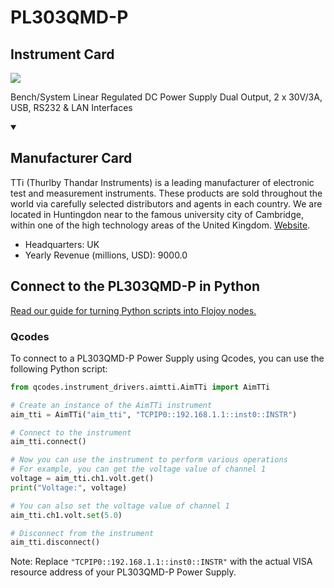 
# PL303QMD-P

## Instrument Card

<img src="https://v5.airtableusercontent.com/v1/19/19/1691539200000/DHndhhA3OxAhp5PaKmSSUQ/jbJKAnGqo0NbiB6wejxKNdiD5m9DTzpB4QrYNx9_I5mABdd10IvMtwEjxP-nUmJlUb2E3b3Pss0Crb0Rf3T5H-PQvFdO5O6IXvJTCJamXbw/mLJ49Xruo68Q5-CGQ0jXNSVHweE9C-pgEvOQRJEmBGU"/>
<p>Bench/System Linear Regulated DC Power Supply Dual Output, 2 x 30V/3A, USB, RS232 & LAN Interfaces</p>

<details open>
<summary><h2>Manufacturer Card</h2></summary>

TTi (Thurlby Thandar Instruments) is a leading manufacturer of electronic test and measurement instruments. These products are sold throughout the world via carefully selected distributors and agents in each country. We are located in Huntingdon near to the famous university city of Cambridge, within one of the high technology areas of the United Kingdom. <a href="https://www.aimtti.com/">Website</a>.

<ul>
  <li>Headquarters: UK</li>
  <li>Yearly Revenue (millions, USD): 9000.0</li>
</ul>
</details>

## Connect to the PL303QMD-P in Python

[Read our guide for turning Python scripts into Flojoy nodes.](https://docs.flojoy.ai/custom-nodes/creating-custom-node/)


### Qcodes

To connect to a PL303QMD-P Power Supply using Qcodes, you can use the following Python script:

```python
from qcodes.instrument_drivers.aimtti.AimTTi import AimTTi

# Create an instance of the AimTTi instrument
aim_tti = AimTTi("aim_tti", "TCPIP0::192.168.1.1::inst0::INSTR")

# Connect to the instrument
aim_tti.connect()

# Now you can use the instrument to perform various operations
# For example, you can get the voltage value of channel 1
voltage = aim_tti.ch1.volt.get()
print("Voltage:", voltage)

# You can also set the voltage value of channel 1
aim_tti.ch1.volt.set(5.0)

# Disconnect from the instrument
aim_tti.disconnect()
```

Note: Replace `"TCPIP0::192.168.1.1::inst0::INSTR"` with the actual VISA resource address of your PL303QMD-P Power Supply.

